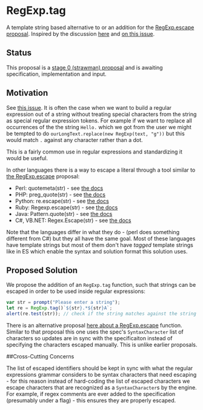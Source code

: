 # RegExp.tag
A template string based alternative to or an addition for the [RegExp.escape proposal](https://github.com/benjamingr/RexExp.escape). Inspired by the discussion [here](https://github.com/benjamingr/RexExp.escape/issues/4) and [on this issue](https://esdiscuss.org/topic/regexp-escape). 

## Status

This proposal is a [stage 0 (strawman) proposal](https://docs.google.com/document/d/1QbEE0BsO4lvl7NFTn5WXWeiEIBfaVUF7Dk0hpPpPDzU/edit#) and is awaiting specification, implementation and input.

## Motivation

See [this issue](https://esdiscuss.org/topic/regexp-escape). It is often the case when we want to build a regular expression out of a string without treating special characters from the string as special regular expression tokens. For example if we want to replace all occurrences of the the string `Hello.` which we got from the user we might be tempted to do `ourLongText.replace(new RegExp(text, "g"))` but this would match `.` against any character rather than a dot.

This is a fairly common use in regular expressions and standardizing it would be useful. 

In other languages there is a way to escape a literal through a tool similar to [the RegExp.escape](https://github.com/benjamingr/RexExp.escape) proposal: 

 - Perl: quotemeta(str) - see [the docs](http://perldoc.perl.org/functions/quotemeta.html)
 - PHP: preg_quote(str) - see [the docs](http://php.net/manual/en/function.preg-quote.php)
 - Python: re.escape(str) - see [the docs](https://docs.python.org/2/library/re.html#re.escape)
 - Ruby: Regexp.escape(str) - see [the docs](http://ruby-doc.org/core-2.2.0/Regexp.html#method-c-escape)
 - Java: Pattern.quote(str) - see [the docs](http://docs.oracle.com/javase/7/docs/api/java/util/regex/Pattern.html#quote(java.lang.String))
 - C#, VB.NET: Regex.Escape(str) - see [the docs](https://msdn.microsoft.com/en-us/library/system.text.regularexpressions.regex.escape(v=vs.110).aspx)

Note that the languages differ in what they do - (perl does something different from C#) but they all have the same goal. 
Most of these languages have template strings but most of them don't have _tagged_ template strings like in ES which enable the syntax and solution format this solution uses.


## Proposed Solution

We propose the addition of an `RegExp.tag` function, such that strings can be escaped in order to be used inside regular expressions:

```js
var str = prompt("Please enter a string");
let re = RegExp.tag()`${str}.*${str}A`;
alert(re.test(str)); // check if the string matches against the string twice with A following the second time
```

There is an alternative proposal [here about a RegExp.escape](https://github.com/benjamingr/RexExp.escape) function. Similar to that proposal this one uses the spec's `SyntaxCharacter` list of characters so updates are in sync with the specificaiton instead of specifying the characters escaped manually. This is unlike earlier proposals.

##Cross-Cutting Concerns

The list of escaped identifiers should be kept in sync with what the regular expressions grammar considers to be syntax characters that need escaping - for this reason instead of hard-coding the list of escaped characters we escape characters that are recognized as a `SyntaxCharacter`s by the engine. For example, if regex comments are ever added to the specification (presumably under a flag) - this ensures they are properly escaped.
